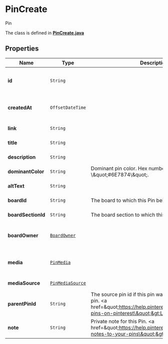 

# PinCreate

Pin

The class is defined in **[PinCreate.java](../../src/main/java/org/openapitools/model/PinCreate.java)**

## Properties

Name | Type | Description | Notes
------------ | ------------- | ------------- | -------------
**id** | `String` |  |  [optional property] [readonly property]
**createdAt** | `OffsetDateTime` |  |  [optional property] [readonly property]
**link** | `String` |  |  [optional property]
**title** | `String` |  |  [optional property]
**description** | `String` |  |  [optional property]
**dominantColor** | `String` | Dominant pin color. Hex number, e.g. \\\&quot;#6E7874\\\&quot;. |  [optional property]
**altText** | `String` |  |  [optional property]
**boardId** | `String` | The board to which this Pin belongs. |  [optional property]
**boardSectionId** | `String` | The board section to which this Pin belongs. |  [optional property]
**boardOwner** | [`BoardOwner`](BoardOwner.md) |  |  [optional property] [readonly property]
**media** | [`PinMedia`](PinMedia.md) |  |  [optional property] [readonly property]
**mediaSource** | [`PinMediaSource`](PinMediaSource.md) |  |  [optional property]
**parentPinId** | `String` | The source pin id if this pin was saved from another pin. &lt;a href&#x3D;\&quot;https://help.pinterest.com/article/save-pins-on-pinterest\&quot;&gt;Learn more&lt;/a&gt;. |  [optional property]
**note** | `String` | Private note for this Pin. &lt;a href&#x3D;\&quot;https://help.pinterest.com/en/article/add-notes-to-your-pins\&quot;&gt;Learn more&lt;/a&gt;. |  [optional property]
















